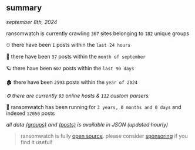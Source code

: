 
## summary
_september 8th, 2024_

ransomwatch is currently crawling `367` sites belonging to `182` unique groups

⏲ there have been `1` posts within the `last 24 hours`

🦈 there have been `37` posts within the `month of september`

🪐 there have been `607` posts within the `last 90 days`

🏚 there have been `2593` posts within the `year of 2024`

_⚙️ there are currently `93` online hosts & `112` custom parsers._

🦕 ransomwatch has been running for `3 years, 0 months and 0 days` and indexed `12050` posts

_all data  [(groups)](http://ransomwhat.telemetry.ltd/groups) and [(posts)](http://ransomwhat.telemetry.ltd/posts) is available in JSON (updated hourly)_

> ransomwatch is fully [open source](https://github.com/joshhighet/ransomwatch#ransomwatch--). please consider [sponsoring](https://github.com/sponsors/joshhighet) if you find it useful!
